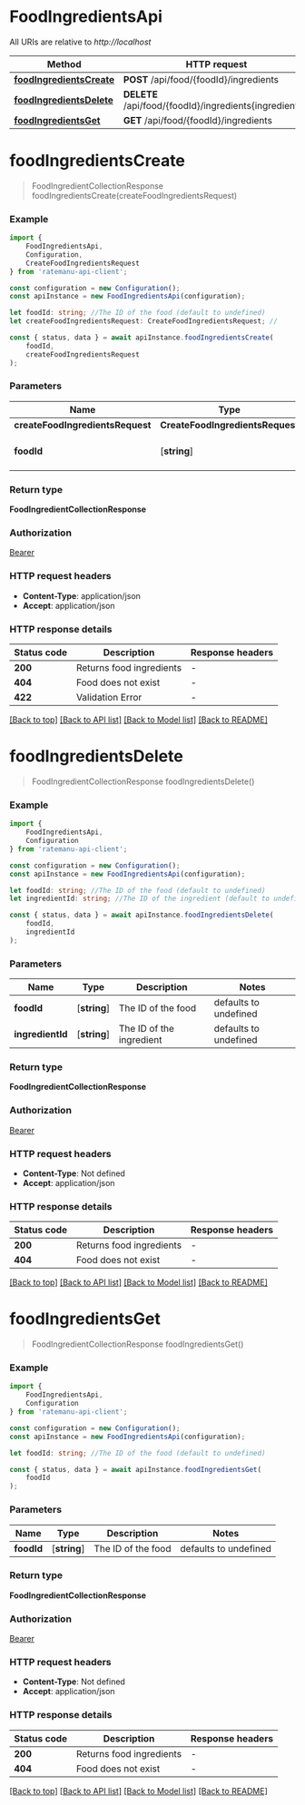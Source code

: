 # FoodIngredientsApi

All URIs are relative to *http://localhost*

|Method | HTTP request | Description|
|------------- | ------------- | -------------|
|[**foodIngredientsCreate**](#foodingredientscreate) | **POST** /api/food/{foodId}/ingredients | |
|[**foodIngredientsDelete**](#foodingredientsdelete) | **DELETE** /api/food/{foodId}/ingredients{ingredientId} | |
|[**foodIngredientsGet**](#foodingredientsget) | **GET** /api/food/{foodId}/ingredients | |

# **foodIngredientsCreate**
> FoodIngredientCollectionResponse foodIngredientsCreate(createFoodIngredientsRequest)


### Example

```typescript
import {
    FoodIngredientsApi,
    Configuration,
    CreateFoodIngredientsRequest
} from 'ratemanu-api-client';

const configuration = new Configuration();
const apiInstance = new FoodIngredientsApi(configuration);

let foodId: string; //The ID of the food (default to undefined)
let createFoodIngredientsRequest: CreateFoodIngredientsRequest; //

const { status, data } = await apiInstance.foodIngredientsCreate(
    foodId,
    createFoodIngredientsRequest
);
```

### Parameters

|Name | Type | Description  | Notes|
|------------- | ------------- | ------------- | -------------|
| **createFoodIngredientsRequest** | **CreateFoodIngredientsRequest**|  | |
| **foodId** | [**string**] | The ID of the food | defaults to undefined|


### Return type

**FoodIngredientCollectionResponse**

### Authorization

[Bearer](../README.md#Bearer)

### HTTP request headers

 - **Content-Type**: application/json
 - **Accept**: application/json


### HTTP response details
| Status code | Description | Response headers |
|-------------|-------------|------------------|
|**200** | Returns food ingredients |  -  |
|**404** | Food does not exist |  -  |
|**422** | Validation Error |  -  |

[[Back to top]](#) [[Back to API list]](../README.md#documentation-for-api-endpoints) [[Back to Model list]](../README.md#documentation-for-models) [[Back to README]](../README.md)

# **foodIngredientsDelete**
> FoodIngredientCollectionResponse foodIngredientsDelete()


### Example

```typescript
import {
    FoodIngredientsApi,
    Configuration
} from 'ratemanu-api-client';

const configuration = new Configuration();
const apiInstance = new FoodIngredientsApi(configuration);

let foodId: string; //The ID of the food (default to undefined)
let ingredientId: string; //The ID of the ingredient (default to undefined)

const { status, data } = await apiInstance.foodIngredientsDelete(
    foodId,
    ingredientId
);
```

### Parameters

|Name | Type | Description  | Notes|
|------------- | ------------- | ------------- | -------------|
| **foodId** | [**string**] | The ID of the food | defaults to undefined|
| **ingredientId** | [**string**] | The ID of the ingredient | defaults to undefined|


### Return type

**FoodIngredientCollectionResponse**

### Authorization

[Bearer](../README.md#Bearer)

### HTTP request headers

 - **Content-Type**: Not defined
 - **Accept**: application/json


### HTTP response details
| Status code | Description | Response headers |
|-------------|-------------|------------------|
|**200** | Returns food ingredients |  -  |
|**404** | Food does not exist |  -  |

[[Back to top]](#) [[Back to API list]](../README.md#documentation-for-api-endpoints) [[Back to Model list]](../README.md#documentation-for-models) [[Back to README]](../README.md)

# **foodIngredientsGet**
> FoodIngredientCollectionResponse foodIngredientsGet()


### Example

```typescript
import {
    FoodIngredientsApi,
    Configuration
} from 'ratemanu-api-client';

const configuration = new Configuration();
const apiInstance = new FoodIngredientsApi(configuration);

let foodId: string; //The ID of the food (default to undefined)

const { status, data } = await apiInstance.foodIngredientsGet(
    foodId
);
```

### Parameters

|Name | Type | Description  | Notes|
|------------- | ------------- | ------------- | -------------|
| **foodId** | [**string**] | The ID of the food | defaults to undefined|


### Return type

**FoodIngredientCollectionResponse**

### Authorization

[Bearer](../README.md#Bearer)

### HTTP request headers

 - **Content-Type**: Not defined
 - **Accept**: application/json


### HTTP response details
| Status code | Description | Response headers |
|-------------|-------------|------------------|
|**200** | Returns food ingredients |  -  |
|**404** | Food does not exist |  -  |

[[Back to top]](#) [[Back to API list]](../README.md#documentation-for-api-endpoints) [[Back to Model list]](../README.md#documentation-for-models) [[Back to README]](../README.md)

